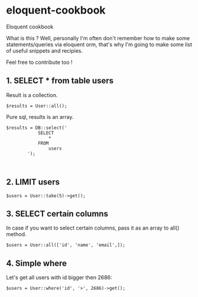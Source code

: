 # eloquent-cookbook
Eloquent cookbook


What is this ? Well, personally I'm often don't remember how to make some statements/queries via eloquent orm, that's why I'm going to make some list of useful snippets and recipies. 

Feel free to contribute too !


## 1. SELECT * from table users

Result is a collection.
```
$results = User::all();
```

Pure sql, results is an array.

```
$results = DB::select('
            SELECT
                *
            FROM
                users
        ');
        
       
```


## 2. LIMIT users

```
$users = User::take(5)->get();
```

## 3. SELECT certain columns

In case if you want to select certain columns, pass it as an array to all() method.

```
$users = User::all(['id', 'name', 'email',]);
```

## 4. Simple where

Let's get all users with id bigger then 2686:

```
$users = User::where('id', '>', 2686)->get();
```


